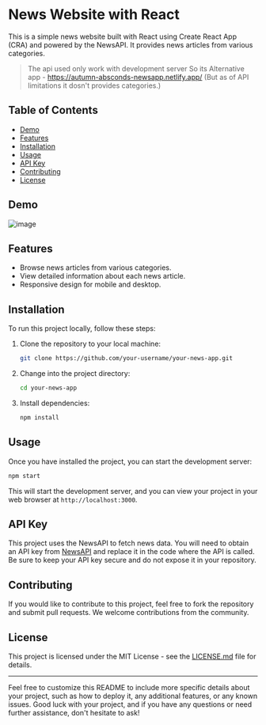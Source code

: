# News Website with React

This is a simple news website built with React using Create React App (CRA) and powered by the NewsAPI. It provides news articles from various categories.
> The api used only work with development server
> So its Alternative app - https://autumn-absconds-newsapp.netlify.app/ (But as of API limitations it dosn't provides categories.)

## Table of Contents

- [Demo](#demo)
- [Features](#features)
- [Installation](#installation)
- [Usage](#usage)
- [API Key](#api-key)
- [Contributing](#contributing)
- [License](#license)

## Demo


![image](https://github.com/autumn-absconds/The-News-App---Development-Grade-API/assets/65112908/fc25aca2-ea24-469a-891f-d1ba9e4e5087)


## Features

- Browse news articles from various categories.
- View detailed information about each news article.
- Responsive design for mobile and desktop.

## Installation

To run this project locally, follow these steps:

1. Clone the repository to your local machine:

   ```bash
   git clone https://github.com/your-username/your-news-app.git
   ```

2. Change into the project directory:

   ```bash
   cd your-news-app
   ```

3. Install dependencies:

   ```bash
   npm install
   ```

## Usage

Once you have installed the project, you can start the development server:

```bash
npm start
```

This will start the development server, and you can view your project in your web browser at `http://localhost:3000`.

## API Key

This project uses the NewsAPI to fetch news data. You will need to obtain an API key from [NewsAPI](https://newsapi.org/) and replace it in the code where the API is called. Be sure to keep your API key secure and do not expose it in your repository.

## Contributing

If you would like to contribute to this project, feel free to fork the repository and submit pull requests. We welcome contributions from the community.

## License

This project is licensed under the MIT License - see the [LICENSE.md](LICENSE.md) file for details.

---

Feel free to customize this README to include more specific details about your project, such as how to deploy it, any additional features, or any known issues. Good luck with your project, and if you have any questions or need further assistance, don't hesitate to ask!



